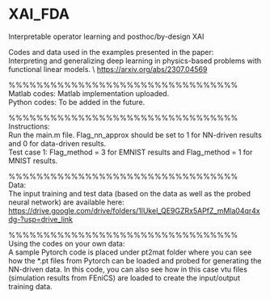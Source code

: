 # XAI_FDA
Interpretable operator learning and posthoc/by-design XAI

Codes and data used in the examples presented in the paper:\
Interpreting and generalizing deep learning in physics-based problems with functional linear models. \ 
https://arxiv.org/abs/2307.04569  


%%%%%%%%%%%%%%%%%%%%%%%%%%%%%%%%% \
Matlab codes: Matlab implementation uploaded. \
Python codes: To be added in the future. 


%%%%%%%%%%%%%%%%%%%%%%%%%%%%%%%%% \
Instructions:\
Run the main.m file. Flag_nn_approx should be set to 1 for NN-driven results and 0 for data-driven results. \
Test case 1: Flag_method = 3 for EMNIST results and Flag_method = 1 for MNIST results. 


%%%%%%%%%%%%%%%%%%%%%%%%%%%%%%%%% \
Data:\
The input training and test data (based on the data as well as the probed neural network) are available here: \
https://drive.google.com/drive/folders/1lUkeI_QE9GZRx5APfZ_mMla04qr4xdg-?usp=drive_link

%%%%%%%%%%%%%%%%%%%%%%%%%%%%%%%%% \
Using the codes on your own data:\
A sample Pytorch code is placed under pt2mat folder where you can see how  the *.pt files from Pytorch can be loaded and probed for generating the NN-driven data. In this code, you can also see how in this case vtu files (simulation results from FEniCS) are loaded to create the input/output training data.  
